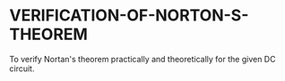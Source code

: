 # VERIFICATION-OF-NORTON-S-THEOREM
To verify Nortan's theorem practically and theoretically for the given DC circuit.
